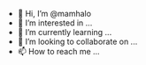 - 👋 Hi, I’m @mamhalo
- 👀 I’m interested in ...
- 🌱 I’m currently learning ...
- 💞️ I’m looking to collaborate on ...
- 📫 How to reach me ...

<!---
mamhalo/mamhalo is a ✨ special ✨ repository because its `README.md` (this file) appears on your GitHub profile.
You can click the Preview link to take a look at your changes.
--->
